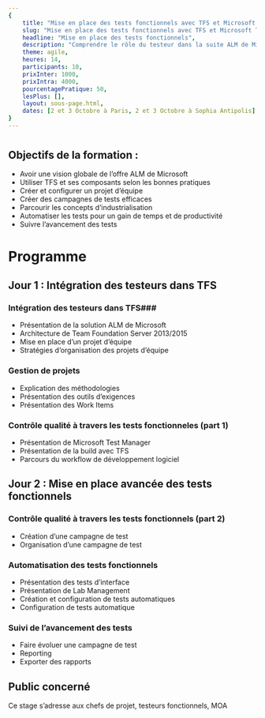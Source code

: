 ```yaml
---
{
	title: "Mise en place des tests fonctionnels avec TFS et Microsoft Test Manager", 
	slug: "Mise en place des tests fonctionnels avec TFS et Microsoft Test Manager", 
	headline: "Mise en place des tests fonctionnels",
	description: "Comprendre le rôle du testeur dans la suite ALM de Microsoft et avoir le recule nécessaire sur la solution afin de l’adapter au mieux au context de chaque entreprise", 
	theme: agile,
	heures: 14,
	participants: 10,
	prixInter: 1000,
	prixIntra: 4000,
	pourcentagePratique: 50,
	lesPlus: [],
	layout: sous-page.html, 
	dates: [2 et 3 Octobre à Paris, 2 et 3 Octobre à Sophia Antipolis]
}
---
```


# 

## Objectifs de la formation : ##
* Avoir une vision globale de l’offre ALM de Microsoft
* Utiliser TFS et ses composants selon les bonnes pratiques
* Créer et configurer un projet d’équipe
* Créer des campagnes de tests efficaces
* Parcourir les concepts d’industrialisation
* Automatiser les tests pour un gain de temps et de productivité
* Suivre l’avancement des tests

# Programme #

## Jour 1 : Intégration des testeurs dans TFS ##

### Intégration des testeurs dans TFS###
* Présentation de la solution ALM de Microsoft
* Architecture de Team Foundation Server 2013/2015
* Mise en place d’un projet d’équipe
* Stratégies d’organisation des projets d’équipe

### Gestion de projets ###
* Explication des méthodologies
* Présentation des outils d’exigences
* Présentation des Work Items

### Contrôle qualité à travers les tests fonctionneles (part 1) ###
* Présentation de Microsoft Test Manager
* Présentation de la build avec TFS
* Parcours du workflow de développement logiciel

## Jour 2 : Mise en place avancée des tests fonctionnels ##

### Contrôle qualité à travers les tests fonctionnels (part 2) ###
* Création d’une campagne de test
* Organisation d’une campagne de test

### Automatisation des tests fonctionnels ###
* Présentation des tests d’interface
* Présentation de Lab Management
* Création et configuration de tests automatiques
* Configuration de tests automatique

### Suivi de l’avancement des tests ###
* Faire évoluer une campagne de test
* Reporting
* Exporter des rapports

## Public concerné ##
Ce stage s’adresse aux chefs de projet, testeurs fonctionnels, MOA 
